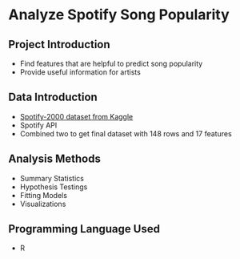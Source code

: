 # Analyze Spotify Song Popularity 
## Project Introduction 
- Find features that are helpful to predict song popularity 
- Provide useful information for artists 
## Data Introduction
- [Spotify-2000 dataset from Kaggle](https://www.kaggle.com/datasets/iamsumat/spotify-top-2000s-mega-dataset)
- Spotify API
- Combined two to get final dataset with 148 rows and 17 features 
## Analysis Methods
- Summary Statistics 
- Hypothesis Testings
- Fitting Models 
- Visualizations 
## Programming Language Used
- R 
